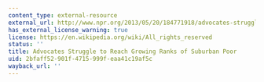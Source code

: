 ```yaml
---
content_type: external-resource
external_url: http://www.npr.org/2013/05/20/184771918/advocates-struggle-to-reach-growing-ranks-of-suburban-poor
has_external_license_warning: true
license: https://en.wikipedia.org/wiki/All_rights_reserved
status: ''
title: Advocates Struggle to Reach Growing Ranks of Suburban Poor
uid: 2bfaff52-901f-4715-999f-eaa41c19af5c
wayback_url: ''
---
```

